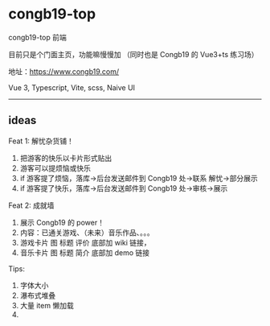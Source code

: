 # congb19-top

congb19-top 前端

目前只是个门面主页，功能嘛慢慢加
（同时也是 Congb19 的 Vue3+ts 练习场）

地址：https://www.congb19.com/

Vue 3, Typescript, Vite, scss, Naive UI

---

## ideas

Feat 1: 解忧杂货铺！

1. 把游客的快乐以卡片形式贴出
2. 游客可以提烦恼或快乐
3. if 游客提了烦恼，落库->后台发送邮件到 Congb19 处->联系 解忧->部分展示
4. if 游客提了快乐，落库->后台发送邮件到 Congb19 处->审核->展示

Feat 2: 成就墙

1. 展示 Congb19 的 power！
2. 内容：已通关游戏、（未来）音乐作品、。。。
3. 游戏卡片 图 标题 评价 底部加 wiki 链接，
4. 音乐卡片 图 标题 简介 底部加 demo 链接

Tips:

1. 字体大小
2. 瀑布式堆叠
3. 大量 item 懒加载
4.
